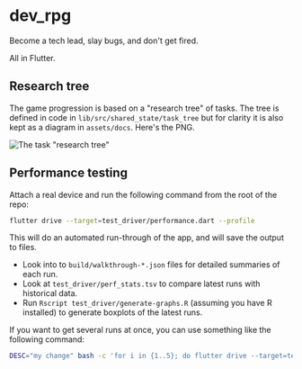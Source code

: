 # dev_rpg

Become a tech lead, slay bugs, and don't get fired.

All in Flutter.

## Research tree

The game progression is based on a "research tree" of tasks. The tree is defined in code
in `lib/src/shared_state/task_tree` but for clarity it is also kept as a diagram
in `assets/docs`. Here's the PNG.

![The task "research tree"](https://github.com/2d-inc/dev_rpg/blob/master/assets/docs/research-tree.png)

## Performance testing

Attach a real device and run the following command from the root of the repo:

```sh
flutter drive --target=test_driver/performance.dart --profile
```

This will do an automated run-through of the app, and will save the output to files.

* Look into to `build/walkthrough-*.json` files for detailed summaries of each run.
* Look at `test_driver/perf_stats.tsv` to compare latest runs with historical data.
* Run `Rscript test_driver/generate-graphs.R` (assuming you have R installed) to generate
  boxplots of the latest runs.

If you want to get several runs at once, you can use something like the following command:

```sh
DESC="my change" bash -c 'for i in {1..5}; do flutter drive --target=test_driver/performance.dart --profile; sleep 1; done'
```
